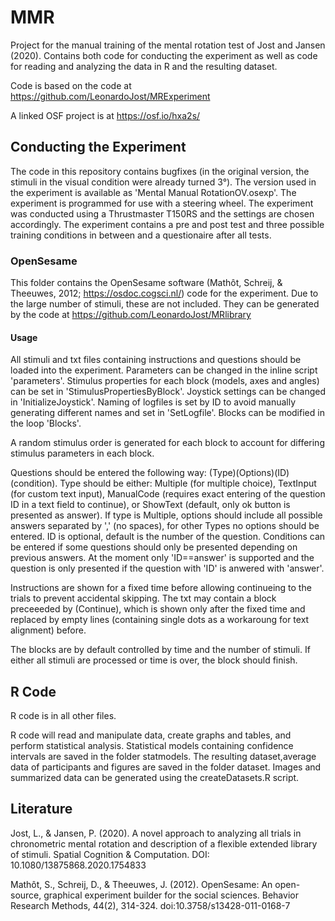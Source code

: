 # MMR
Project for the manual training of the mental rotation test of Jost and Jansen (2020). Contains both code for conducting the experiment as well as code for reading and analyzing the data in R and the resulting dataset.

Code is based on the code at https://github.com/LeonardoJost/MRExperiment

A linked OSF project is at https://osf.io/hxa2s/

## Conducting the Experiment
The code in this repository contains bugfixes (in the original version, the stimuli in the visual condition were already turned 3°). The version used in the experiment is available as 'Mental Manual RotationOV.osexp'.
The experiment is programmed for use with a steering wheel. The experiment was conducted using a Thrustmaster T150RS and the settings are chosen accordingly.
The experiment contains a pre and post test and three possible training conditions in between and a questionaire after all tests.
### OpenSesame
This folder contains the OpenSesame software (Mathôt, Schreij, & Theeuwes, 2012; https://osdoc.cogsci.nl/) code for the experiment. 
Due to the large number of stimuli, these are not included. They can be generated by the code at https://github.com/LeonardoJost/MRlibrary 
#### Usage
All stimuli and txt files containing instructions and questions should be loaded into the experiment. Parameters can be changed in the inline script 'parameters'. Stimulus properties for each block (models, axes and angles) can be set in 'StimulusPropertiesByBlock'. Joystick settings can be changed in 'InitializeJoystick'. Naming of logfiles is set by ID to avoid manually generating different names and set in 'SetLogfile'. Blocks can be modified in the loop 'Blocks'.

A random stimulus order is generated for each block to account for differing stimulus parameters in each block.

Questions should be entered the following way: (Type)(Options)(ID)(condition). Type should be either: Multiple (for multiple choice), TextInput (for custom text input), ManualCode (requires exact entering of the question ID in a text field to continue), or ShowText (default, only ok button is presented as answer). If type is Multiple, options should include all possible answers separated by ',' (no spaces), for other Types no options should be entered. ID is optional, default is the number of the question. Conditions can be entered if some questions should only be presented depending on previous answers. At the moment only 'ID==answer' is supported and the question is only presented if the question with 'ID' is anwered with 'answer'.

Instructions are shown for a fixed time before allowing continueing to the trials to prevent accidental skipping. The txt may contain a block preceeeded by (Continue), which is shown only after the fixed time and replaced by empty lines (containing single dots as a workaroung for text alignment) before.

The blocks are by default controlled by time and the number of stimuli. If either all stimuli are processed or time is over, the block should finish.

## R Code
R code is in all other files.

R code will read and manipulate data, create graphs and tables, and perform statistical analysis. Statistical models containing confidence intervals are saved in the folder statmodels.
The resulting dataset,average data of participants and figures are saved in the folder dataset. Images and summarized data can be generated using the createDatasets.R script.

## Literature
Jost, L., & Jansen, P. (2020). A novel approach to analyzing all trials in chronometric mental rotation and description of a flexible extended library of stimuli. Spatial Cognition & Computation. DOI: 10.1080/13875868.2020.1754833

Mathôt, S., Schreij, D., & Theeuwes, J. (2012). OpenSesame: An open-source, graphical experiment builder for the social sciences. Behavior Research Methods, 44(2), 314-324. doi:10.3758/s13428-011-0168-7
